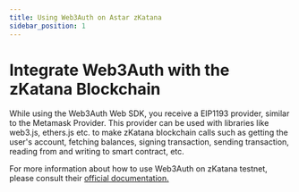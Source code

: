 ```yaml
---
title: Using Web3Auth on Astar zKatana
sidebar_position: 1
---
```


# Integrate Web3Auth with the zKatana Blockchain

While using the Web3Auth Web SDK, you receive a EIP1193 provider, similar to the Metamask Provider. This provider can be used with libraries like web3.js, ethers.js etc. to make zKatana blockchain calls such as getting the user's account, fetching balances, signing transaction, sending transaction, reading from and writing to smart contract, etc. 

For more information about how to use Web3Auth on zKatana testnet, please consult their [official documentation.](https://web3auth.io/docs/connect-blockchain/zkatana)
